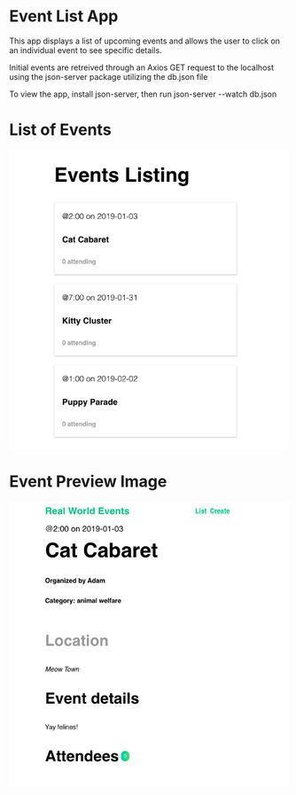 # Event List App

This app displays a list of upcoming events and allows the user to click on an individual event to see specific details.

Initial events are retreived through an Axios GET request to the localhost using the json-server package utilizing the db.json file

To view the app, install json-server, then run json-server --watch db.json

# List of Events

![](src/assets/list-preview.png)

# Event Preview Image

![](src/assets/event-preview.png)

